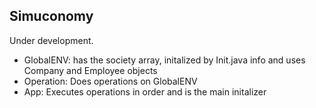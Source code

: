 ## Simuconomy
Under development.

- GlobalENV: has the society array, initalized by Init.java info and uses Company and Employee objects
- Operation: Does operations on GlobalENV
- App: Executes operations in order and is the main initalizer
